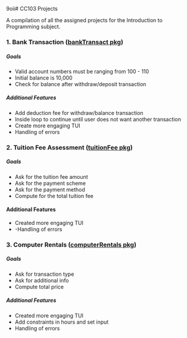 9oii# CC103 Projects

A compilation of all the assigned projects for the Introduction to Programming subject.

### 1. Bank Transaction ([bankTransact pkg](src/cc103/bankTransact/Main.java))

##### Goals
- Valid account numbers must be ranging from 100 - 110
- Initial balance is 10,000
- Check for balance after withdraw/deposit transaction

##### Additional Features
- Add deduction fee for withdraw/balance transaction
- Inside loop to continue until user does not want another transaction
- Create more engaging TUI
- Handling of errors

### 2. Tuition Fee Assessment ([tuitionFee pkg](src/cc103/tuitionFee/Main.java))

##### Goals
- Ask for the tuition fee amount
- Ask for the payment scheme
- Ask for the payment method
- Compute for the total tuition fee

#### Additional Features
- Created more engaging TUI
- -Handling of errors

### 3. Computer Rentals ([computerRentals pkg](src/cc103/computerRentals/Main.java))

##### Goals
- Ask for transaction type
- Ask for additional info
- Compute total price

##### Additional Features
- Created more engaging TUI
- Add constraints in hours and set input
- Handling of errors